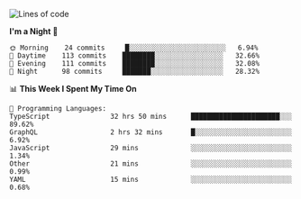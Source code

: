 <!--START_SECTION:waka-->
![Lines of code](https://img.shields.io/badge/From%20Hello%20World%20I%27ve%20Written-634955%20lines%20of%20code-blue)

**I'm a Night 🦉** 

```text
🌞 Morning    24 commits     █░░░░░░░░░░░░░░░░░░░░░░░░   6.94% 
🌆 Daytime    113 commits    ████████░░░░░░░░░░░░░░░░░   32.66% 
🌃 Evening    111 commits    ████████░░░░░░░░░░░░░░░░░   32.08% 
🌙 Night      98 commits     ███████░░░░░░░░░░░░░░░░░░   28.32%

```


📊 **This Week I Spent My Time On** 

```text
💬 Programming Languages: 
TypeScript               32 hrs 50 mins      ██████████████████████░░░   89.62% 
GraphQL                  2 hrs 32 mins       █░░░░░░░░░░░░░░░░░░░░░░░░   6.92% 
JavaScript               29 mins             ░░░░░░░░░░░░░░░░░░░░░░░░░   1.34% 
Other                    21 mins             ░░░░░░░░░░░░░░░░░░░░░░░░░   0.99% 
YAML                     15 mins             ░░░░░░░░░░░░░░░░░░░░░░░░░   0.68%

```


<!--END_SECTION:waka-->
